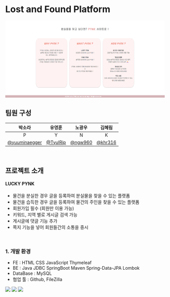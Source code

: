 # Lost and Found Platform

![readme_mockup2](https://github.com/khr316/sprint1/blob/main/%EB%A9%94%EC%9D%B8.png)

## 팀원 구성

<div align="center">

| **박소라** | **유영훈** | **노광우** | **김혜림** |
| :------: |  :------: | :------: | :------: |
| P | Y | N | K |
| [@yuuminaegger](https://github.com/yuuminaegger) | [@TyulRip](https://github.com/TyulRip) | [@ngw960](https://github.com/ngw960) | [@khr316](https://github.com/khr316) |

</div>

<br>

## 프로젝트 소개

#### LUCKY PYNK
- 물건을 분실한 경우 글을 등록하여 분실물을 찾을 수 있는 플랫폼
- 물건을 습득한 경우 글을 등록하여 물건의 주인을 찾을 수 있는 플랫폼
- 회원가입 필수 (회원만 이용 가능)
- 키워드, 지역 별로 게시글 검색 가능
- 게시글에 댓글 기능 추가
- 쪽지 기능을 넣어 회원들간의 소통을 중시

<br>

### 1. 개발 환경
- FE : HTML CSS JavaScript Thymeleaf
- BE : Java JDBC SpringBoot Maven Spring-Data-JPA Lombok
- DataBase : MySQL
- 협업 툴 : Github, FileZilla


<div>
<img src="https://img.shields.io/badge/spring-6DB33F?style=for-the-badge&logo=spring&logoColor=white"> 
<img src="https://img.shields.io/badge/mysql-4479A1?style=for-the-badge&logo=mysql&logoColor=white"> 
<img src="https://img.shields.io/badge/github-181717?style=for-the-badge&logo=github&logoColor=white">
</div>
